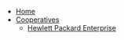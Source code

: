 * [Home](/)
* [Cooperatives](/cooperatives/README.md)
  * [Hewlett Packard Enterprise](/cooperatives/hewlettpackardenterprise.md)


